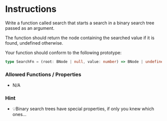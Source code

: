 # Instructions

Write a function called search that starts a search in a binary search tree passed as an argument.

The function should return the node containing the searched value if it is found, undefined otherwise.

Your function should conform to the following prototype:

```typescript
type SearchFn = (root: BNode | null, value: number) => BNode | undefined
```

### Allowed Functions / Properties

- N/A

### Hint

- 💡Binary search trees have special properties, if only you knew which ones...
